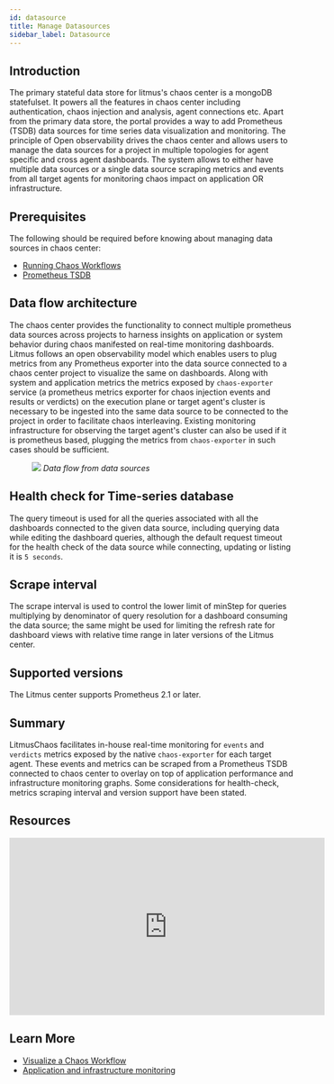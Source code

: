 ```yaml
---
id: datasource
title: Manage Datasources
sidebar_label: Datasource
---
```


## Introduction

The primary stateful data store for litmus's chaos center is a mongoDB statefulset. It powers all the features in chaos center including authentication, chaos injection and analysis, agent connections etc. Apart from the primary data store, the portal provides a way to add Prometheus (TSDB) data sources for time series data visualization and monitoring. The principle of Open observability drives the chaos center and allows users to manage the data sources for a project in multiple topologies for agent specific and cross agent dashboards. The system allows to either have multiple data sources or a single data source scraping metrics and events from all target agents for monitoring chaos impact on
application OR infrastructure.

## Prerequisites

The following should be required before knowing about managing data sources in chaos center:

- [Running Chaos Workflows](../getting-started/run-your-first-workflow)
- [Prometheus TSDB](https://prometheus.io/)

## Data flow architecture

The chaos center provides the functionality to connect multiple prometheus data sources across projects to harness insights on application or system behavior during chaos manifested on real-time monitoring dashboards. Litmus follows an open observability model which enables users to plug metrics from any Prometheus exporter into the data source connected to a chaos center project to visualize the same on dashboards. Along with system and application metrics the metrics exposed by `chaos-exporter` service (a prometheus metrics exporter for chaos injection events and results or verdicts) on the execution plane or target agent's cluster is necessary to be ingested into the same data source to be connected to the project in order to facilitate chaos interleaving. Existing monitoring infrastructure for observing the target agent's cluster can also be used if it is prometheus based, plugging the metrics from `chaos-exporter` in such cases should be sufficient.

<figure>
<img src={require('../assets/concepts/observability/data-source/data-source.png').default} />
<i>Data flow from data sources</i>
</figure>

## Health check for Time-series database

The query timeout is used for all the queries associated with all the dashboards connected to the given data source, including querying data while editing the dashboard queries, although the default request timeout for the health check of the data source while connecting, updating or listing it is `5 seconds`.

## Scrape interval

The scrape interval is used to control the lower limit of minStep for queries multiplying by denominator of query resolution for a dashboard consuming the data source; the same might be used for limiting the refresh rate for dashboard views with relative time range in later versions of the Litmus center.

## Supported versions

The Litmus center supports Prometheus 2.1 or later.

## Summary

LitmusChaos facilitates in-house real-time monitoring for `events` and `verdicts` metrics exposed by the native `chaos-exporter` for each target agent. These events and metrics can be scraped from a Prometheus TSDB connected to chaos center to overlay on top of application performance and infrastructure monitoring graphs. Some considerations for health-check, metrics scraping interval and version support have been stated.

## Resources

<iframe width="560" height="315" src="https://www.youtube.com/embed/fi-vhKE5vKI?start=2040" title="YouTube video player" frameborder="0" allow="accelerometer; autoplay; clipboard-write; encrypted-media; gyroscope; picture-in-picture" allowfullscreen></iframe>

## Learn More

- [Visualize a Chaos Workflow](visualize-workflow)
- [Application and infrastructure monitoring](app-infra-monitoring)
